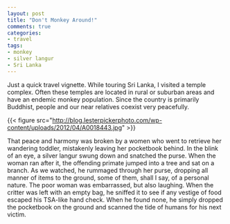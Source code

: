 ```yaml
---
layout: post
title: "Don't Monkey Around!"
comments: true
categories:
- travel
tags:
- monkey
- silver langur
- Sri Lanka
---
```

Just a quick travel vignette. While touring Sri Lanka, I visited a temple complex. Often these temples are located in rural or suburban areas and have an endemic monkey population. Since the country is primarily Buddhist, people and our near relatives coexist very peacefully.

{{< figure src="http://blog.lesterpickerphoto.com/wp-content/uploads/2012/04/A0018443.jpg" >}}

That peace and harmony was broken by a women who went to retrieve her wandering toddler, mistakenly leaving her pocketbook behind. In the blink of an eye, a silver langur swung down and snatched the purse. When the woman ran after it, the offending primate jumped into a tree and sat on a branch. As we watched, he rummaged through her purse, dropping all manner of items to the ground, some of them, shall I say, of a personal nature. The poor woman was embarrassed, but also laughing. When the critter was left with an empty bag, he sniffed it to see if any vestige of food escaped his TSA-like hand check. When he found none, he simply dropped the pocketbook on the ground and scanned the tide of humans for his next victim.